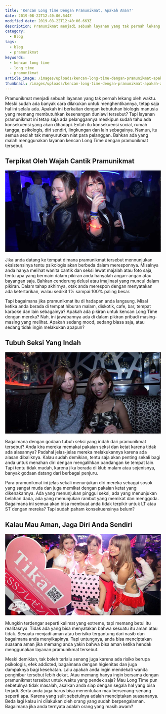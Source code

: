 ```yaml
---
title: 'Kencan Long Time Dengan Pramunikmat, Apakah Aman?'
date: 2019-08-22T12:40:06.544Z
modified_date: 2019-08-22T12:40:06.663Z
description: Pramunikmat menjadi sebuah layanan yang tak pernah lekang oleh waktu. Meski sudah ada banyak cara dilakukan untuk menghentikannya, tetap saja hal ini selalu ada.
category:
  - Blog
tags:
  - blog
  - pramunikmat
keywords:
  - kencan long time
  - long time
  - pramunikmat
article_image: /images/uploads/kencan-long-time-dengan-pramunikmat-apakah-aman-1.jpg
thumbnail: /images/uploads/kencan-long-time-dengan-pramunikmat-apakah-aman-2-013.jpg
---
```

Pramunikmat menjadi sebuah layanan yang tak pernah lekang oleh waktu. Meski sudah ada banyak cara dilakukan untuk menghentikannya, tetap saja hal ini selalu ada. Apakah ini berkaitan dengan kebutuhan biologis manusia yang memang membutuhkan kesenangan duniawi tersebut? Tapi layanan pramunikmat ini tetap saja ada pelanggannya meskipun sudah tahu ada konsekuensi yang akan dihadapi. Entah itu konsekuensi social, rumah tangga, psikologis, diri sendiri, lingkungan dan lain sebagainya. Namun, itu semua seolah tak menyurutkan niat para pelanggan. Bahkan ada yang malah menggunakan layanan kencan Long Time dengan pramunikmat tersebut.



## Terpikat Oleh Wajah Cantik Pramunikmat

![Kencan Long Time Dengan Pramunikmat, Apakah Aman?](/images/uploads/kencan-long-time-dengan-pramunikmat-apakah-aman-2.jpg)

Jika anda datang ke tempat dimana pramunikmat tersebut mennunjukan eksistensinya tentu psikologis akan berbeda dalam meresponnya. Misalnya anda hanya melihat wanita cantik dan seksi lewat majalah atau foto saja, tentu apa yang bermain dalam pikiran anda hanyalah angan-angan atau bayangan saja. Bahkan cenderung delusi atau imajinasi yang muncul dalam pikiran. Dalam tahap akhirnya, otak anda merespon dengan menyatakan ada ketertarikan, walau sedikit 1% sampai 100% paling besar.

Tapi bagaimana jika pramunikmat itu di hadapan anda langsung. Misal ketika anda berada di tempat hiburan malam, diskotik, cafe, bar, tempat karaoke dan lain sebagainya? Apakah ada pikiran untuk kencan Long Time dengan mereka? Nah, ini  jawabannya ada di dalam pikiran pribadi masing-masing yang melihat. Apakah sedang mood, sedang biasa saja, atau sedang tidak ingin melakukan apapun?



## Tubuh Seksi Yang Indah

![Kencan Long Time Dengan Pramunikmat, Apakah Aman?](/images/uploads/kencan-long-time-dengan-pramunikmat-apakah-aman-3.jpg)

Bagaimana dengan godaan tubuh seksi yang indah dari pramunikmat tersebut? Anda kira mereka memakai pakaian seksi dan ketat karena tidak ada alasannya? Padahal jelas-jelas mereka melakukannya karena ada alasan dibaliknya. Kalau sudah demikian, tentu saja akan penting sekali bagi anda untuk menahan diri dengan mengalihkan pandangan ke tempat lain. Tapi tentu tidak mudah, karena jika berada di klub malam atau sejenisnya, banyak godaan datang dari berbagai penjuru.

Para pramunikmat ini jelas sekali menunjukan diri mereka sebagai sosok yang sangat muda dan juga memikat dengan pakaian ketat yang dikenakannya. Ada yang menunjukan pinggul seksi, ada yang menunjukan belahan dada, ada yang menunjukan rambut yang memikat dan menggoda. Bagaimana ini semua akan bisa membuat anda tidak terpikir untuk LT atau ST dengan mereka? Tapi sudah paham konsekuensinya belum?



## Kalau Mau Aman, Jaga Diri Anda Sendiri

![Kencan Long Time Dengan Pramunikmat, Apakah Aman?](/images/uploads/kencan-long-time-dengan-pramunikmat-apakah-aman-1.jpg)

Mungkin terdengar seperti kalimat yang extreme, tapi memang betul itu realitasnya. Tidak ada yang bisa menyatakan bahwa sesuatu itu aman atau tidak. Sesuatu menjadi aman atau berisiko tergantung dari nasib dan bagaimana anda menyikapinya. Tapi untungnya, anda bisa menciptakan suasana aman jika memang anda yakin bahwa bisa aman ketika hendak menggunakan layanan pramunikmat tersebut. 

Meski demikian, tak boleh terlalu senang juga karena ada risiko berupa psikologis, efek addicted, bagaimana dengan higienitas dan juga dampaknya bagi kesehatan. Lalu apakah anda ingin mendekati wanita penghibur tersebut lebih dekat. Atau memang hanya ingin bersama dengan pramunikmat tersebut untuk waktu yang pendek saja? Mau Long Time pun sebetulnya tidak masalah, asalkan anda siap dengan segala hal yang bisa terjadi. Serta anda juga harus bisa menentukan mau bersenang-senang seperti apa. Karena yang sulit sebetulnya adalah menciptakan suasananya. Beda lagi kalau ini dilakukan oleh orang yang sudah berpengalaman. Bagaimana jika anda ternyata adalah orang yang masih awam?
